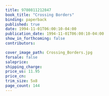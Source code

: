 ```yaml
---
title: 9780811212847
book_title: "Crossing Borders"
binding: paperback
published: true
date: 1994-11-01T06:00:10-04:00
publication_date: 1994-11-01T06:00:10-04:00
show_in_forthcoming: false
contributors:

cover_image_path: Crossing_Borders.jpg
forsale: false
saleprice:
shipping_charge:
price_us: 11.95
price_cn:
trim_size: 5x8
page_count: 144
---
```


